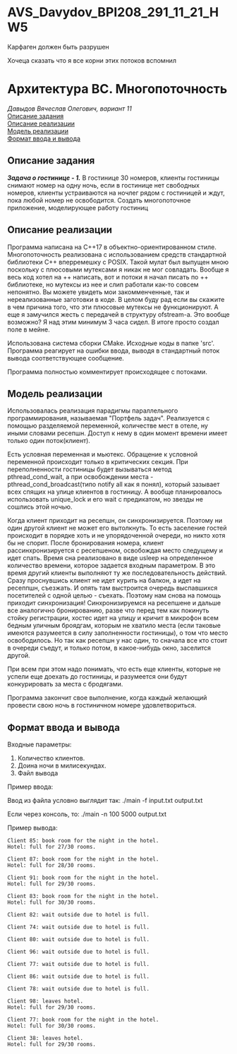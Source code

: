 # AVS_Davydov_BPI208_291_11_21_HW5
Карфаген должен быть разрушен

Хочеца сказать что я все корни этих потоков вспомнил

# Архитектура ВС. Многопоточность
*Давыдов Вячеслав Олегович, вариант 11*  
[Описание задания](#%D0%BE%D0%BF%D0%B8%D1%81%D0%B0%D0%BD%D0%B8%D0%B5-%D0%B7%D0%B0%D0%B4%D0%B0%D0%BD%D0%B8%D1%8F)  
[Описание реализации](#%D0%BE%D0%BF%D0%B8%D1%81%D0%B0%D0%BD%D0%B8%D0%B5-%D1%80%D0%B5%D0%B0%D0%BB%D0%B8%D0%B7%D0%B0%D1%86%D0%B8%D0%B8)  
[Модель реализации](#%D0%BC%D0%BE%D0%B4%D0%B5%D0%BB%D1%8C-%D1%80%D0%B5%D0%B0%D0%BB%D0%B8%D0%B7%D0%B0%D1%86%D0%B8%D0%B8)  
[Формат ввода и вывода](#%D1%84%D0%BE%D1%80%D0%BC%D0%B0%D1%82-%D0%B2%D0%B2%D0%BE%D0%B4%D0%B0-%D0%B8-%D0%B2%D1%8B%D0%B2%D0%BE%D0%B4%D0%B0)  
## Описание задания
**_Задача о гостинице - 1._** В гостинице 30 номеров, клиенты гостиницы
снимают номер на одну ночь, если в гостинице нет свободных номеров,
клиенты устраиваются на ночлег рядом с гостиницей и ждут, пока любой
номер не освободится. Создать многопоточное приложение, моделирующее
работу гостиниц
## Описание реализации

Программа написана на C++17 в объектно-ориентированном стиле. Многопоточность реализована с использованием средств стандартной библиотеки C++ вперремешку с POSIX.
Такой мулат был выпущен мною поскольку с плюсовыми мутексами я никак не мог совладать. Вообще я весь код хотел на ++ написать, вот и потоки я начал писать по ++ библиотеке, но мутексы из нее и слип работали как-то совсем непонятно. 
Вы можете увидеть мои закомменченные, так и нереализованные заготовки в коде. В целом буду рад если вы скажите в чем причина того, что эти плюсовые мутексы не функционируют.
А еще я замучился жесть с передачей в структуру ofstream-a. Это вообще возможно? Я над этим минимум 3 часа сидел. В итоге просто создал поле в мейне. 

Использована система сборки CMake. Исходные коды в папке 'src'. Программа реагирует на ошибки ввода, выводя в стандартный поток вывода соответствующее сообщение.

Программа полностью комментирует происходящее с потоками.
## Модель реализации

Использовалась реализация парадигмы параллельного программирования, называемая "Портфель задач". Реализуется с помощью
разделяемой переменной, количестве мест в отеле, ну иными словами ресепшн. Доступ к нему в один момент времени имеет
только один поток(клиент).

Есть условная переменная и мьютекс. Обращение к условной переменной происходит только в критических секция. 
При переполненности гостиницы будет вызываться метод pthread_cond_wait, а при освобождении места - pthread_cond_broadcast(типо notify all как я понял), который зазывает всех спящих на улице
клиентов в гостиницу.
А вообще планировалось использовать unique_lock и его wait с предикатом, но звезды не сошлись этой ночью.

Когда клиент приходит на ресепшн, он синхронизируется. Поэтому ни один другой клиент не может его вытолкнуть. То есть заселение гостей происходит в порядке хоть и не упорядоченной очереди, но никто хотя бы не спорит.
После бронирования номера, клиент рассинхронизируется с ресепшеном, освобождая место следущему и идет спать. Время сна реализовано в виде usleep на определенное количество времени, которое задается входным параметром. В это время другий клиенты выполняют ту же последовательность действий.
Сразу проснувшись клиент не идет курить на балкон, а идет на ресеппшн, съезжать. И опять там выстроится очередь выспавшихся посетителей с одной целью - съехать. Поэтому нам снова на помощь приходит синхронизация!
Синхронизируемся на ресепшене и дальше все аналогично бронированию, разве что перед тем как покинуть стойку регистрации, хостес идет на улицу и кричит в микрофон всем бедным уличным броядгам, которым не хватило места (если таковые имеются разумеется в силу заполненности гостиницы), о том что место освободилось.
Но так как ресепшн у нас один, то сначала все кто стоит в очереди съедут, и только потом, в какое-нибудь окно, заселится другой.

При всем при этом надо понимать, что есть еще клиенты, которые не успели еще доехать до гостиницы, и разумеется они будут конкурировать за места с бродягами.

Программа закончит свое выполнение, когда каждый желающий провести свою ночь в гостиничном номере удовлетвориться.

## Формат ввода и вывода
Входные параметры:

1. Количество клиентов.
2. Доина ночи в милисекундах.
3. Файл вывода


Пример ввода:

Ввод из файла условно выглядит так:  ./main -f input.txt output.txt

Если через консоль, то:    ./main -n 100 5000 output.txt


Пример вывода:
```
Client 85: book room for the night in the hotel.
Hotel: full for 27/30 rooms.

Client 87: book room for the night in the hotel.
Hotel: full for 28/30 rooms.

Client 91: book room for the night in the hotel.
Hotel: full for 29/30 rooms.

Client 83: book room for the night in the hotel.
Hotel: full for 30/30 rooms.

Client 82: wait outside due to hotel is full.

Client 74: wait outside due to hotel is full.

Client 80: wait outside due to hotel is full.

Client 96: wait outside due to hotel is full.

Client 77: wait outside due to hotel is full.

Client 86: wait outside due to hotel is full.

Client 78: wait outside due to hotel is full.

Client 98: leaves hotel.
Hotel: full for 29/30 rooms.

Client 77: book room for the night in the hotel.
Hotel: full for 30/30 rooms.

Client 38: leaves hotel.
Hotel: full for 29/30 rooms.
```
